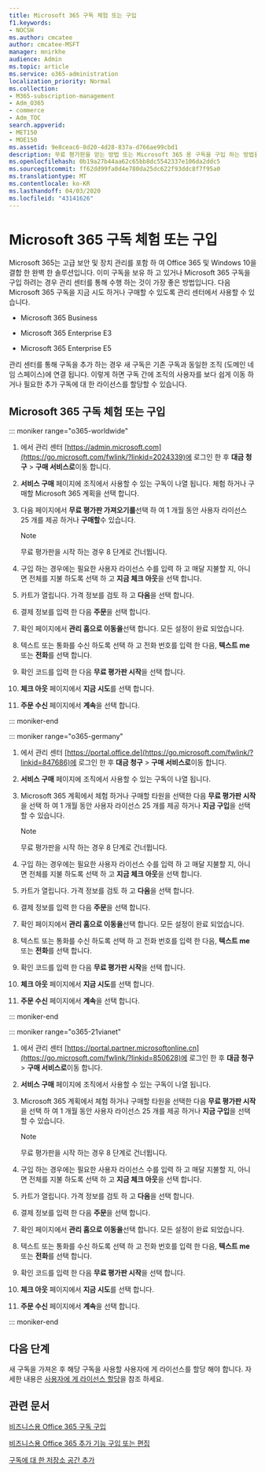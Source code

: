 ```yaml
---
title: Microsoft 365 구독 체험 또는 구입
f1.keywords:
- NOCSH
ms.author: cmcatee
author: cmcatee-MSFT
manager: mnirkhe
audience: Admin
ms.topic: article
ms.service: o365-administration
localization_priority: Normal
ms.collection:
- M365-subscription-management
- Adm_O365
- commerce
- Adm_TOC
search.appverid:
- MET150
- MOE150
ms.assetid: 9e8ceac6-8d20-4d28-837a-d766ae99cbd1
description: 무료 평가판을 얻는 방법 또는 Microsoft 365 용 구독을 구입 하는 방법을 알아봅니다.
ms.openlocfilehash: 0b19a27b44aa62c65bb8dc5542337e106da2ddc5
ms.sourcegitcommit: ff62dd99fa0d4e780da25dc622f93ddc8f7f95a0
ms.translationtype: MT
ms.contentlocale: ko-KR
ms.lasthandoff: 04/03/2020
ms.locfileid: "43141626"
---
```

# <a name="try-or-buy-a-microsoft-365-subscription"></a>Microsoft 365 구독 체험 또는 구입

Microsoft 365는 고급 보안 및 장치 관리를 포함 하 여 Office 365 및 Windows 10을 결합 한 완벽 한 솔루션입니다. 이미 구독을 보유 하 고 있거나 Microsoft 365 구독을 구입 하려는 경우 관리 센터를 통해 수행 하는 것이 가장 좋은 방법입니다. 다음 Microsoft 365 구독을 지금 시도 하거나 구매할 수 있도록 관리 센터에서 사용할 수 있습니다.
  
- Microsoft 365 Business

- Microsoft 365 Enterprise E3

- Microsoft 365 Enterprise E5

관리 센터를 통해 구독을 추가 하는 경우 새 구독은 기존 구독과 동일한 조직 (도메인 네임 스페이스)에 연결 됩니다. 이렇게 하면 구독 간에 조직의 사용자를 보다 쉽게 이동 하거나 필요한 추가 구독에 대 한 라이선스를 할당할 수 있습니다.
  
## <a name="try-or-buy-a-microsoft-365-subscription"></a>Microsoft 365 구독 체험 또는 구입

::: moniker range="o365-worldwide"

1. 에서 관리 센터 [https://admin.microsoft.com](https://go.microsoft.com/fwlink/?linkid=2024339)에 로그인 한 후 **대금 청구** \> **구매 서비스로**이동 합니다.

2. **서비스 구매** 페이지에 조직에서 사용할 수 있는 구독이 나열 됩니다. 체험 하거나 구매할 Microsoft 365 계획을 선택 합니다.

3. 다음 페이지에서 **무료 평가판 가져오기를**선택 하 여 1 개월 동안 사용자 라이선스 25 개를 제공 하거나 **구매할**수 있습니다.

    > [!NOTE]
    > 무료 평가판을 시작 하는 경우 8 단계로 건너뜁니다.
  
4. 구입 하는 경우에는 필요한 사용자 라이선스 수를 입력 하 고 매달 지불할 지, 아니면 전체를 지불 하도록 선택 하 고 **지금 체크 아웃**을 선택 합니다.

5. 카트가 열립니다. 가격 정보를 검토 하 고 **다음**을 선택 합니다.

6. 결제 정보를 입력 한 다음 **주문**을 선택 합니다.

7. 확인 페이지에서 **관리 홈으로 이동을**선택 합니다. 모든 설정이 완료 되었습니다.

8. 텍스트 또는 통화를 수신 하도록 선택 하 고 전화 번호를 입력 한 다음, **텍스트 me** 또는 **전화**를 선택 합니다.

9. 확인 코드를 입력 한 다음 **무료 평가판 시작**을 선택 합니다.

10. **체크 아웃** 페이지에서 **지금 시도**를 선택 합니다.

11. **주문 수신** 페이지에서 **계속**을 선택 합니다.

::: moniker-end

::: moniker range="o365-germany"

1. 에서 관리 센터 [https://portal.office.de](https://go.microsoft.com/fwlink/?linkid=847686)에 로그인 한 후 **대금 청구** \> **구매 서비스로**이동 합니다.

2. **서비스 구매** 페이지에 조직에서 사용할 수 있는 구독이 나열 됩니다.

3. Microsoft 365 계획에서 체험 하거나 구매할 타원을 선택한 다음 **무료 평가판 시작**을 선택 하 여 1 개월 동안 사용자 라이선스 25 개를 제공 하거나 **지금 구입**을 선택할 수 있습니다.

    > [!NOTE]
    > 무료 평가판을 시작 하는 경우 8 단계로 건너뜁니다.
  
4. 구입 하는 경우에는 필요한 사용자 라이선스 수를 입력 하 고 매달 지불할 지, 아니면 전체를 지불 하도록 선택 하 고 **지금 체크 아웃**을 선택 합니다.

5. 카트가 열립니다. 가격 정보를 검토 하 고 **다음**을 선택 합니다.

6. 결제 정보를 입력 한 다음 **주문**을 선택 합니다.

7. 확인 페이지에서 **관리 홈으로 이동을**선택 합니다. 모든 설정이 완료 되었습니다.

8. 텍스트 또는 통화를 수신 하도록 선택 하 고 전화 번호를 입력 한 다음, **텍스트 me** 또는 **전화**를 선택 합니다.

9. 확인 코드를 입력 한 다음 **무료 평가판 시작**을 선택 합니다.

10. **체크 아웃** 페이지에서 **지금 시도**를 선택 합니다.

11. **주문 수신** 페이지에서 **계속**을 선택 합니다.

::: moniker-end

::: moniker range="o365-21vianet"

1. 에서 관리 센터 [https://portal.partner.microsoftonline.cn](https://go.microsoft.com/fwlink/?linkid=850628)에 로그인 한 후 **대금 청구** \> **구매 서비스로**이동 합니다.

2. **서비스 구매** 페이지에 조직에서 사용할 수 있는 구독이 나열 됩니다. 

3. Microsoft 365 계획에서 체험 하거나 구매할 타원을 선택한 다음 **무료 평가판 시작**을 선택 하 여 1 개월 동안 사용자 라이선스 25 개를 제공 하거나 **지금 구입**을 선택할 수 있습니다.

    > [!NOTE]
    > 무료 평가판을 시작 하는 경우 8 단계로 건너뜁니다.
  
4. 구입 하는 경우에는 필요한 사용자 라이선스 수를 입력 하 고 매달 지불할 지, 아니면 전체를 지불 하도록 선택 하 고 **지금 체크 아웃**을 선택 합니다.

5. 카트가 열립니다. 가격 정보를 검토 하 고 **다음**을 선택 합니다.

6. 결제 정보를 입력 한 다음 **주문**을 선택 합니다.

7. 확인 페이지에서 **관리 홈으로 이동을**선택 합니다. 모든 설정이 완료 되었습니다.

8. 텍스트 또는 통화를 수신 하도록 선택 하 고 전화 번호를 입력 한 다음, **텍스트 me** 또는 **전화**를 선택 합니다.

9. 확인 코드를 입력 한 다음 **무료 평가판 시작**을 선택 합니다.

10. **체크 아웃** 페이지에서 **지금 시도**를 선택 합니다.

11. **주문 수신** 페이지에서 **계속**을 선택 합니다.

::: moniker-end

## <a name="next-steps"></a>다음 단계

새 구독을 가져온 후 해당 구독을 사용할 사용자에 게 라이선스를 할당 해야 합니다. 자세한 내용은 [사용자에 게 라이선스 할당](../admin/manage/assign-licenses-to-users.md)을 참조 하세요.

## <a name="related-articles"></a>관련 문서

[비즈니스용 Office 365 구독 구입](buy-another-subscription.md)

[비즈니스용 Office 365 추가 기능 구입 또는 편집](buy-or-edit-an-add-on.md)

[구독에 대 한 저장소 공간 추가](add-storage-space.md)